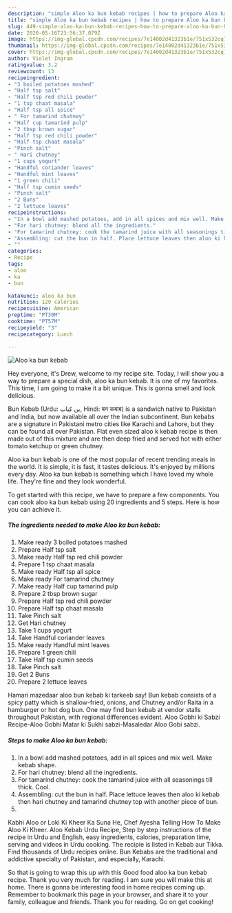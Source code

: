 ```yaml
---
description: "simple Aloo ka bun kebab recipes | how to prepare Aloo ka bun kebab"
title: "simple Aloo ka bun kebab recipes | how to prepare Aloo ka bun kebab"
slug: 449-simple-aloo-ka-bun-kebab-recipes-how-to-prepare-aloo-ka-bun-kebab
date: 2020-05-16T23:56:37.079Z
image: https://img-global.cpcdn.com/recipes/7e14002d41323b1e/751x532cq70/aloo-ka-bun-kebab-recipe-main-photo.jpg
thumbnail: https://img-global.cpcdn.com/recipes/7e14002d41323b1e/751x532cq70/aloo-ka-bun-kebab-recipe-main-photo.jpg
cover: https://img-global.cpcdn.com/recipes/7e14002d41323b1e/751x532cq70/aloo-ka-bun-kebab-recipe-main-photo.jpg
author: Violet Ingram
ratingvalue: 3.2
reviewcount: 13
recipeingredient:
- "3 boiled potatoes mashed"
- "Half tsp salt"
- "Half tsp red chili powder"
- "1 tsp chaat masala"
- "Half tsp all spice"
- " For tamarind chutney"
- "Half cup tamarind pulp"
- "2 tbsp brown sugar"
- "Half tsp red chili powder"
- "Half tsp chaat masala"
- "Pinch salt"
- " Hari chutney"
- "1 cups yogurt"
- "Handful coriander leaves"
- "Handful mint leaves"
- "1 green chili"
- "Half tsp cumin seeds"
- "Pinch salt"
- "2 Buns"
- "2 lettuce leaves"
recipeinstructions:
- "In a bowl add mashed potatoes, add in all spices and mix well. Make kebab shape."
- "For hari chutney: blend all the ingredients."
- "For tamarind chutney: cook the tamarind juice with all seasonings till thick. Cool."
- "Assembling: cut the bun in half. Place lettuce leaves then aloo ki kebab then hari chutney and tamarind chutney top with another piece of bun."
- ""
categories:
- Recipe
tags:
- aloo
- ka
- bun

katakunci: aloo ka bun 
nutrition: 129 calories
recipecuisine: American
preptime: "PT30M"
cooktime: "PT57M"
recipeyield: "3"
recipecategory: Lunch

---
```



![Aloo ka bun kebab](https://img-global.cpcdn.com/recipes/7e14002d41323b1e/751x532cq70/aloo-ka-bun-kebab-recipe-main-photo.jpg)

Hey everyone, it's Drew, welcome to my recipe site. Today, I will show you a way to prepare a special dish, aloo ka bun kebab. It is one of my favorites. This time, I am going to make it a bit unique. This is gonna smell and look delicious.

Bun Kebab (Urdu: بن کباب‎, Hindi: बन कबाब) is a sandwich native to Pakistan and India, but now available all over the Indian subcontinent. Bun kebabs are a signature in Pakistani metro cities like Karachi and Lahore, but they can be found all over Pakistan. Flat even sized aloo k kebab recipe is then made out of this mixture and are then deep fried and served hot with either tomato ketchup or green chutney.

Aloo ka bun kebab is one of the most popular of recent trending meals in the world. It is simple, it is fast, it tastes delicious. It's enjoyed by millions every day. Aloo ka bun kebab is something which I have loved my whole life. They're fine and they look wonderful.


To get started with this recipe, we have to prepare a few components. You can cook aloo ka bun kebab using 20 ingredients and 5 steps. Here is how you can achieve it.

<!--inarticleads1-->

##### The ingredients needed to make Aloo ka bun kebab:

1. Make ready 3 boiled potatoes mashed
1. Prepare Half tsp salt
1. Make ready Half tsp red chili powder
1. Prepare 1 tsp chaat masala
1. Make ready Half tsp all spice
1. Make ready  For tamarind chutney
1. Make ready Half cup tamarind pulp
1. Prepare 2 tbsp brown sugar
1. Prepare Half tsp red chili powder
1. Prepare Half tsp chaat masala
1. Take Pinch salt
1. Get  Hari chutney
1. Take 1 cups yogurt
1. Take Handful coriander leaves
1. Make ready Handful mint leaves
1. Prepare 1 green chili
1. Take Half tsp cumin seeds
1. Take Pinch salt
1. Get 2 Buns
1. Prepare 2 lettuce leaves


Hamari mazedaar aloo bun kebab ki tarkeeb say! Bun kebab consists of a spicy patty which is shallow-fried, onions, and Chutney and/or Raita in a hamburger or hot dog bun. One may find bun kebab at vendor stalls throughout Pakistan, with regional differences evident. Aloo Gobhi ki Sabzi Recipe-Aloo Gobhi Matar ki Sukhi sabzi-Masaledar Aloo Gobi sabzi. 

<!--inarticleads2-->

##### Steps to make Aloo ka bun kebab:

1. In a bowl add mashed potatoes, add in all spices and mix well. Make kebab shape.
1. For hari chutney: blend all the ingredients.
1. For tamarind chutney: cook the tamarind juice with all seasonings till thick. Cool.
1. Assembling: cut the bun in half. Place lettuce leaves then aloo ki kebab then hari chutney and tamarind chutney top with another piece of bun.
1. 


Kabhi Aloo or Loki Ki Kheer Ka Suna He, Chef Ayesha Telling How To Make Aloo Ki Kheer. Aloo Kebab Urdu Recipe, Step by step instructions of the recipe in Urdu and English, easy ingredients, calories, preparation time, serving and videos in Urdu cooking. The recipie is listed in Kebab aur Tikka. Find thousands of Urdu recipes online. Bun Kebabs are the traditional and addictive specialty of Pakistan, and especially, Karachi. 

So that is going to wrap this up with this Good food aloo ka bun kebab recipe. Thank you very much for reading. I am sure you will make this at home. There is gonna be interesting food in home recipes coming up. Remember to bookmark this page in your browser, and share it to your family, colleague and friends. Thank you for reading. Go on get cooking!
